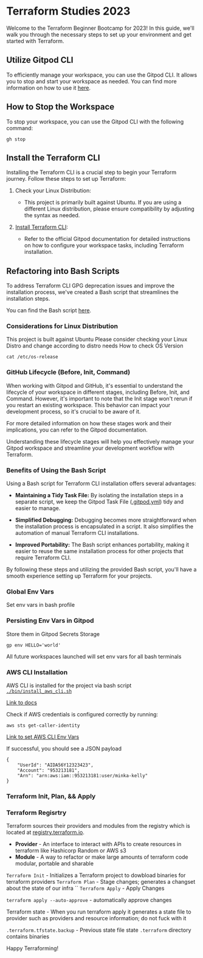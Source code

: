 # Terraform Studies 2023

Welcome to the Terraform Beginner Bootcamp for 2023! In this guide, we'll walk you through the necessary steps to set up your environment and get started with Terraform.

## Utilize Gitpod CLI

To efficiently manage your workspace, you can use the Gitpod CLI. It allows you to stop and start your workspace as needed. You can find more information on how to use it [here](https://www.gitpod.io/docs/references/gitpod-cli).

## How to Stop the Workspace
To stop your workspace, you can use the Gitpod CLI with the following command:

```
gh stop
```

## Install the Terraform CLI

Installing the Terraform CLI is a crucial step to begin your Terraform journey. Follow these steps to set up Terraform:

1. Check your Linux Distribution:
   - This project is primarily built against Ubuntu. If you are using a different Linux distribution, please ensure compatibility by adjusting the syntax as needed.

2. [Install Terraform CLI](https://www.gitpod.io/docs/configure/workspaces/tasks):
   - Refer to the official Gitpod documentation for detailed instructions on how to configure your workspace tasks, including Terraform installation.

## Refactoring into Bash Scripts

To address Terraform CLI GPG deprecation issues and improve the installation process, we've created a Bash script that streamlines the installation steps.

You can find the Bash script [here](.gitpod.yml).

### Considerations for Linux Distribution
This project is built against Ubuntu
Please consider checking your Linux Distro and change according to distro needs 
How to check OS Version
```
cat /etc/os-release
```

### GitHub Lifecycle (Before, Init, Command)
When working with Gitpod and GitHub, it's essential to understand the lifecycle of your workspace in different stages, including Before, Init, and Command. However, it's important to note that the Init stage won't rerun if you restart an existing workspace. This behavior can impact your development process, so it's crucial to be aware of it.

For more detailed information on how these stages work and their implications, you can refer to the Gitpod documentation.

Understanding these lifecycle stages will help you effectively manage your Gitpod workspace and streamline your development workflow with Terraform.


### Benefits of Using the Bash Script

Using a Bash script for Terraform CLI installation offers several advantages:

- **Maintaining a Tidy Task File:** By isolating the installation steps in a separate script, we keep the Gitpod Task File ([.gitpod.yml](.gitpod.yml)) tidy and easier to manage.

- **Simplified Debugging:** Debugging becomes more straightforward when the installation process is encapsulated in a script. It also simplifies the automation of manual Terraform CLI installations.

- **Improved Portability:** The Bash script enhances portability, making it easier to reuse the same installation process for other projects that require Terraform CLI.

By following these steps and utilizing the provided Bash script, you'll have a smooth experience setting up Terraform for your projects.

### Global Env Vars
Set env vars in bash profile 

### Persisting Env Vars in Gitpod 
Store them in Gitpod Secrets Storage 
```
gp env HELLO='world'
```

All future workspaces launched will set env vars for all bash terminals 

### AWS CLI Installation 
AWS CLI is installed for the project via bash script [`./bin/install_aws_cli.sh`](./bin/install_aws_cli.sh)

[Link to docs](https://docs.aws.amazon.com/cli/latest/userguide/getting-started-install.html)

Check if AWS credentials is configured correctly by running:
```
aws sts get-caller-identity 
```
[Link to set AWS CLI Env Vars](https://docs.aws.amazon.com/cli/latest/userguide/cli-configure-envvars.html)

If successful, you should see a JSON payload 
```
{
    "UserId": "AIDA56Y12323423",
    "Account": "953213181",
    "Arn": "arn:aws:iam::953213181:user/minka-kelly"
}
```

### Terraform Init, Plan, && Apply
### Terraform Regisrtry
Terraform sources their providers and modules from the registry which is located at [registry.terraform.io](https://registry.terraform.io).

- **Provider** - An interface to interact with APIs to create resources in terraform like Hashicorp Random or AWS s3
- **Module** - A way to refactor or make large amounts of terraform code modular, portable and sharable

`Terraform Init` - Initializes a Terraform project to dowbload binaries for terraform providers 
`Terraform Plan` - Stage changes; generates a changset about the state of our infra 
``
`Terraform Apply` - Apply Changes 

`terraform apply --auto-approve` - automatically approve changes 

Terraform state - When you run terraform apply it generates a state file to provider such as providers and resource information; do not fuck with it 

`.terraform.tfstate.backup` - Previous state file state
`.terraform` directory contains binaries 

Happy Terraforming!
